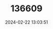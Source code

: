 ---
title: "136609"
category: "Lepilemur milanoii"
draft: false
date: 2024-02-22 13:03:51
languages:
  English: ["Daraina Sportive Lemur"]
---